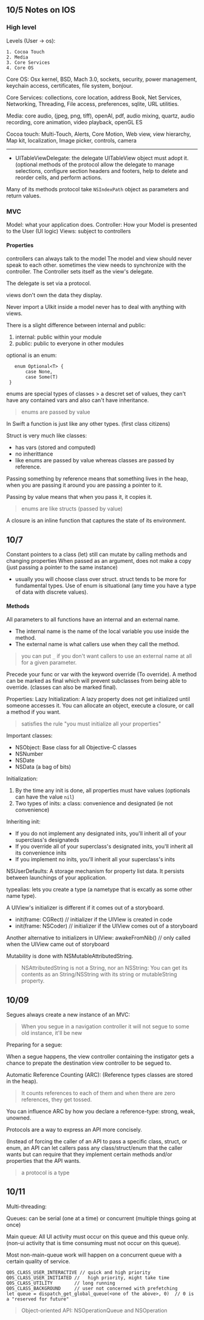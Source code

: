 10/5 Notes on IOS
--------
### High level

Levels (User -> os):

	1. Cocoa Touch
	2. Media
	3. Core Services
	4. Core OS


Core OS: Osx kernel, BSD, Mach 3.0, sockets, security, power management, keychain access, certificates, file system, bonjour.

Core Services: collections, core location, address Book, Net Services, Networking, Threading, File access, preferences, sqlite, URL utilities.

Media: core audio, (jpeg, png, tiff), openAl, pdf, audio mixing, quartz, audio recording, core animation, video playback, openGL ES

Cocoa touch: Multi-Touch, Alerts, Core Motion, Web view, view hierarchy, Map kit, localization, Image picker, controls, camera

-----
- UITableViewDelegate: the delegate UITableView object must adopt it. (optional methods of the protocol allow the delegate to manage selections, configure section headers and footers, help to delete and reorder cells, and perform actions.

Many of its methods protocol take `NSIndexPath` object as parameters and return values.

### MVC

Model: what your application does.
Controller: How your Model is presented to the User (UI logic)
Views: subject to controllers

#### Properties
controllers can always talk to the model
The model and view should never speak to each other.
sometimes the view needs to synchronize with the controller.
The Controller sets itself as the view's delegate.

The delegate is set via a protocol.

views don't own the data they display.

Never import a UIkit inside a model never has to deal with anything with views.

There is a slight difference between internal and public:
1. internal: public within your module
2. public: public to everyone in other modules

optional is an enum:
```
   enum Optional<T> {
       case None,
       case Some(T)
 }
```

enums are special types of classes > a descret set of values, they can't have any contained vars and also can't have inheritance.

> enums are passed by value

In Swift a function is just like any other types. (first class citizens)

Struct is very much like classes:
* has vars (stored and computed)
* no inherittance
* like enums are passed by value whereas classes are passed by reference.

Passing something by reference means that something lives in the heap, when you are passing it around you are passing a pointer to it.

Passing by value means that when you pass it, it copies it.

> enums are like structs (passed by value)

A closure is an inline function that captures the state of its environment.

10/7
------


Constant pointers to a class (let) still can mutate by calling methods and changing properties When passed as an argument, does not make a copy (just passing a pointer to the same instance)

* usually you will choose class over struct. struct tends to be more for fundamental types. Use of enum is situational (any time you have a type of data with discrete values).

#### Methods
All parameters to all functions have an internal and an external name.

* The internal name is the name of the local variable you use inside the method.
* The external name is what callers use when they call the method.

> you can put `_` if you don't want callers to use an external name at all for a given parameter.

Precede your func or var with the keyword override (To override).
A method can be marked as final which will prevent subclasses from being able to override. (classes can also be marked final).


Properties: 
Lazy Initialization: A lazy property does not get initialized until someone accesses it. You can allocate an object, execute a closure, or call a method if you want.

> satisfies the rule "you must initialize all your properties"

Important classes: 

* NSObject: Base class for all Objective-C classes
* NSNumber
* NSDate
* NSData (a bag of bits)

Initialization:

1. By the time any init is done, all properties must have values (optionals can have the value `nil`)
2. Two types of inits: a class: convenience and designated (ie not convenience)

Inheriting init:

* If you do not implement any designated inits, you'll inherit all of your superclass's designateds
* If you override all of your superclass's designated inits, you'll inherit all its convenience inits
* If you implement no inits, you'll inherit all your superclass's inits

NSUserDefaults: A storage mechanism for property list data. It persists between launchings of your application.

typealias: lets you create a type (a nametype that is excatly as some other name type).

A UIView's initializer is different if it comes out of a storyboard.

* init(frame: CGRect) // initializer if the UIVIew is created in code
* init(frame: NSCoder) // initializer if the UIView comes out of a storyboard

Another alternative to initializers in UIView: awakeFromNib() // only called when  the UIView came out of storyboard

Mutability is done with NSMutableAttributedString.

> NSAttributedString is not a String, nor an NSString: You can get its contents as an String/NSString with its string or mutableString property.

10/09
------------
Segues always create a new instance of an MVC:

> When you segue in a navigation controller it will not segue to some old instance, it'll be new

Preparing for a segue:

When a segue happens, the view controller containing the instigator gets a chance to prepate the destination view controller to be segued to.

Automatic Reference Counting (ARC): (Reference types classes are stored in the heap).

> It counts references to each of them and when there are zero references, they get tossed.

You can influence ARC by how you declare a reference-type: strong, weak, unowned.

Protocols are a way to express an API more concisely.

(Instead of forcing the caller of an API to pass a specific class, struct, or enum, an API can let callers pass any class/struct/enum that the caller wants but can require that they implement certain methods and/or properties that the API wants.

> a protocol is a type

10/11
-------
Multi-threading:

Queues: can be serial (one at a time) or concurrent (multiple things going at once)

Main queue: All UI activity must occur on this queue and this queue only. (non-ui activity that is time consuming must not occur on this queue).

Most non-main-queue work will happen on a concurrent queue with a certain quality of service.

```
Q0S_CLASS_USER_INTERACTIVE // quick and high priority
Q0S_CLASS_USER_INITIATED //   high priority, might take time
Q0S_CLASS_UTILITY        // long running
Q0S_CLASS_BACKGROUND     // user not concerned with prefetching
let queue = dispatch_get_global_queue(<one of the above>, 0)  // 0 is a "reserved for future"
```

> Object-oriented API: NSOperationQueue and NSOperation
